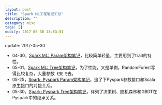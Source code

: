 ```yaml
---
layout: post
title: "Spark ML工程笔记汇总"
description: ""
category: misc
tags: []
modify: 2017-05-30 13:53:51
---
```


update: 2017-05-30


+ 04-30，[Spark ML: Param架构笔记](https://www.evernote.com/l/ADDXNX_7MMhI6Kf8Kh6hnCi5Xj0UgkTouJ8)，比较简单轻量，主要用到了trait的特性。
+ 05-01，[Spark ML: Tree架构笔记](https://www.evernote.com/l/ADDTp7Nc6iRFmJRUDola9Jpa9v1J1BAsNeg)，为了性能，又是单例，RandomForest写得比较复杂，大量参数飞来飞去。
+ 05-25，[Spark: Pyspark Param架构笔记](https://www.evernote.com/l/ADA6P5HQHv1FTYRYe3HpUkfw4_ambRaBeTw)，追了下Pyspark参数接口和Scala原生接口的对接关系。
+ 05-30，[Spark: Pyspark Tree架构笔记](https://www.evernote.com/shard/s48/nl/1328285495/8016ca0c-2dc4-4f61-8fc6-562cbb72d656/)，详列了决策树、随机森林和GBDT在Pyspark中的继承关系。
